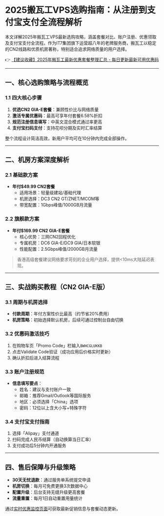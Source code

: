 # 2025搬瓦工VPS选购指南：从注册到支付宝支付全流程解析

本文详解2025年搬瓦工VPS最新选购攻略，涵盖套餐对比、账户注册、优惠领取及支付宝支付全流程。作为IT7集团旗下运营超八年的老牌服务商，搬瓦工以稳定的CN2线路和优质机房著称，特别适合追求网络质量的用户选择。

👉 [【建议收藏】2025年搬瓦工最新优惠套餐整理汇总 - 每日更新最新可用优惠码](https://bit.ly/banwagon)

---

## 一、核心选购策略与流程概览

### 1.1 四大核心步骤
1. **优选CN2 GIA-E套餐**：兼顾性价比与网络质量
2. **激活专属优惠码**：最高可享年付套餐6.58%折扣
3. **规范注册信息填写**：中英文混合模式通过率更高
4. **支付宝扫码支付**：支持花呗分期及实时汇率结算

整个流程设计简洁高效，新用户平均可在10分钟内完成全部操作。

---

## 二、机房方案深度解析

### 2.1 基础款方案
- **年付$49.99 CN2套餐**
  - 适用场景：轻量级建站/基础代理
  - 机房选择：DC3 CN2 GT/ZNET/MCOM等
  - 带宽配置：1Gbps峰值/1000GB月流量

### 2.2 旗舰款方案
- **年付$169.99 CN2 GIA-E套餐**
  - 核心优势：三网CN2回程优化
  - 专属机房：DC6 GIA-E/DC9 GIA/日本软银
  - 性能配置：2.5Gbps峰值/2000GB月流量

> 香港高级套餐建议网络要求苛刻的企业用户选择，提供<10ms大陆延迟表现。

---

## 三、实战购买教程（CN2 GIA-E版）

### 3.1 周期与机房选择
- **付款周期**：年付方案性价比最高（约节省20%费用）
- **机房策略**：初始选择默认机房，后续可通过控制台自由切换

### 3.2 优惠码激活技巧
1. 在购物车页「Promo Code」栏输入`BWHCGLUKKB`
2. 点击Validate Code验证（成功应用后价格实时更新）
3. 确认折扣后进入结算流程

### 3.3 账户注册规范
- **信息填写要点**：
  - 姓名：建议与支付账户一致
  - 邮箱：推荐Gmail/Outlook等国际服务
  - 地区：必须选择「China」选项
  - 密码：12位以上含大小写+特殊字符

### 3.4 支付宝支付指南
1. 选择「Alipay」支付通道
2. 扫码完成人民币结算（自动换算当日汇率）
3. 支付成功后5分钟内开通服务

---

## 四、售后保障与升级策略
- **30天无忧退款**：通过服务单系统提交申请
- **机房切换**：每月可免费更换3次数据中心
- **配置升级**：后台支持无缝升级更高套餐
- **流量重置**：每月1日自动重置用量统计

通过[实时优惠监控页面](https://bit.ly/banwagon)可获取最新促销信息与套餐动态更新。